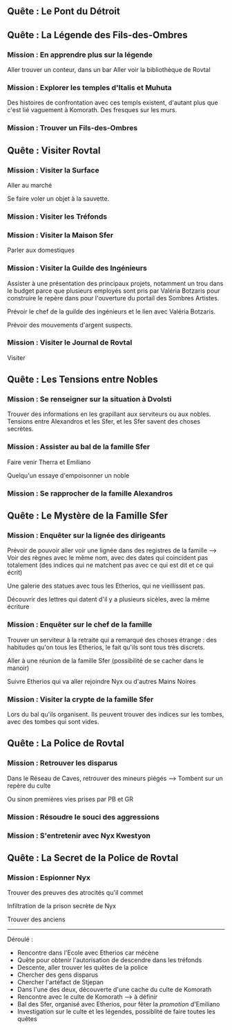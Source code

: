 ## Quête : Le Pont du Détroit

## Quête : La Légende des Fils-des-Ombres
### Mission : En apprendre plus sur la légende
Aller trouver un conteur, dans un bar
Aller voir la bibliothèque de Rovtal
### Mission : Explorer les temples d'Italis et Muhuta
Des histoires de confrontation avec ces templs existent, d'autant plus que c'est lié vaguement à Komorath. Des fresques sur les murs.
### Mission : Trouver un Fils-des-Ombres

## Quête : Visiter Rovtal
### Mission : Visiter la Surface
Aller au marché

Se faire voler un objet à la sauvette.
### Mission : Visiter les Tréfonds
### Mission : Visiter la Maison Sfer
Parler aux domestiques
### Mission : Visiter la Guilde des Ingénieurs
Assister à une présentation des principaux projets, notamment un trou dans le budget parce que plusieurs employés sont pris par Valéria Botzaris pour construire le repère dans pour l'ouverture du portail des Sombres Artistes.

Prévoir le chef de la guilde des ingénieurs et le lien avec Valéria Botzaris.

Prévoir des mouvements d'argent suspects.
### Mission : Visiter le Journal de Rovtal
Visiter

## Quête : Les Tensions entre Nobles
### Mission : Se renseigner sur la situation à Dvolsti
Trouver des informations en les grapillant aux serviteurs ou aux nobles. Tensions entre Alexandros et les Sfer, et les Sfer savent des choses secrètes.
### Mission : Assister au bal de la famille Sfer
Faire venir Therra et Emiliano

Quelqu'un essaye d'empoisonner un noble
### Mission : Se rapprocher de la famille Alexandros

## Quête : Le Mystère de la Famille Sfer
### Mission : Enquêter sur la lignée des dirigeants
Prévoir de pouvoir aller voir une lignée dans des registres de la famille --> Voir des règnes avec le même nom, avec des dates qui coincident pas totalement (des indices qui ne matchent pas avec ce qui est dit et ce qui écrit)

Une galerie des statues avec tous les Etherios, qui ne vieillissent pas.

Découvrir des lettres qui datent d'il y a plusieurs sicèles, avec la même écriture

### Mission : Enquêter sur le chef de la famille
Trouver un serviteur à la retraite qui a remarqué des choses étrange : des habitudes qu'on tous les Etherios, le fait qu'ils sont tous très discrets.

Aller à une réunion de la famille Sfer (possibilité de se cacher dans le manoir)

Suivre Etherios qui va aller rejoindre Nyx ou d'autres Mains Noires
### Mission : Visiter la crypte de la famille Sfer
Lors du bal qu'ils organisent. Ils peuvent trouver des indices sur les tombes, avec des tombes qui sont vides.

## Quête : La Police de Rovtal
### Mission : Retrouver les disparus
Dans le Réseau de Caves, retrouver des mineurs piégés --> Tombent sur un repère du culte

Ou sinon premières vies prises par PB et GR
### Mission : Résoudre le souci des aggressions
### Mission : S'entretenir avec Nyx Kwestyon

## Quête : La Secret de la Police de Rovtal
### Mission : Espionner Nyx
Trouver des preuves des atrocités qu'il commet

Infiltration de la prison secrète de Nyx

Trouver des anciens 

--- 

Déroulé : 
* Rencontre dans l'Ecole avec Etherios car mécène
* Quête pour obtenir l'autorisation de descendre dans les tréfonds
* Descente, aller trouver les quêtes de la police
* Chercher des gens disparus
* Chercher l'artéfact de Stjepan
* Dans l'une des deux, découverte d'une cache du culte de Komorath
* Rencontre avec le culte de Komorath --> à définir
* Bal des Sfer, organisé avec Etherios, pour fêter la *promotion* d'Emiliano
* Investigation sur le culte et les légendes, possiblité de faire toutes les quêtes
